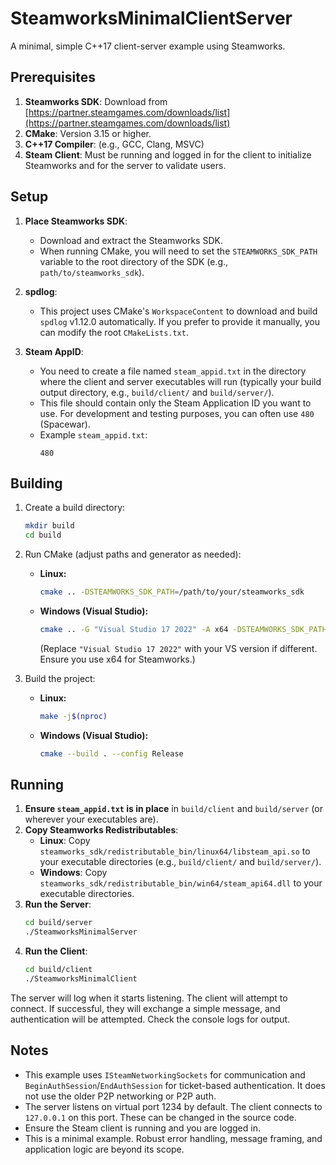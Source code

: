 # SteamworksMinimalClientServer

A minimal, simple C++17 client-server example using Steamworks.

## Prerequisites

1.  **Steamworks SDK**: Download from [https://partner.steamgames.com/downloads/list](https://partner.steamgames.com/downloads/list)
2.  **CMake**: Version 3.15 or higher.
3.  **C++17 Compiler**: (e.g., GCC, Clang, MSVC)
4.  **Steam Client**: Must be running and logged in for the client to initialize Steamworks and for the server to validate users.

## Setup

1.  **Place Steamworks SDK**:
    * Download and extract the Steamworks SDK.
    * When running CMake, you will need to set the `STEAMWORKS_SDK_PATH` variable to the root directory of the SDK (e.g., `path/to/steamworks_sdk`).

2.  **spdlog**:
    * This project uses CMake's `WorkspaceContent` to download and build `spdlog` v1.12.0 automatically. If you prefer to provide it manually, you can modify the root `CMakeLists.txt`.

3.  **Steam AppID**:
    * You need to create a file named `steam_appid.txt` in the directory where the client and server executables will run (typically your build output directory, e.g., `build/client/` and `build/server/`).
    * This file should contain only the Steam Application ID you want to use. For development and testing purposes, you can often use `480` (Spacewar).
    * Example `steam_appid.txt`:
        ```
        480
        ```

## Building

1.  Create a build directory:
    ```bash
    mkdir build
    cd build
    ```

2.  Run CMake (adjust paths and generator as needed):

    * **Linux:**
        ```bash
        cmake .. -DSTEAMWORKS_SDK_PATH=/path/to/your/steamworks_sdk
        ```
    * **Windows (Visual Studio):**
        ```bash
        cmake .. -G "Visual Studio 17 2022" -A x64 -DSTEAMWORKS_SDK_PATH="C:/path/to/your/steamworks_sdk"
        ```
        (Replace `"Visual Studio 17 2022"` with your VS version if different. Ensure you use x64 for Steamworks.)

3.  Build the project:
    * **Linux:**
        ```bash
        make -j$(nproc)
        ```
    * **Windows (Visual Studio):**
        ```bash
        cmake --build . --config Release
        ```

## Running

1.  **Ensure `steam_appid.txt` is in place** in `build/client` and `build/server` (or wherever your executables are).
2.  **Copy Steamworks Redistributables**:
    * **Linux**: Copy `steamworks_sdk/redistributable_bin/linux64/libsteam_api.so` to your executable directories (e.g., `build/client/` and `build/server/`).
    * **Windows**: Copy `steamworks_sdk/redistributable_bin/win64/steam_api64.dll` to your executable directories.
3.  **Run the Server**:
    ```bash
    cd build/server
    ./SteamworksMinimalServer
    ```
4.  **Run the Client**:
    ```bash
    cd build/client
    ./SteamworksMinimalClient
    ```

The server will log when it starts listening. The client will attempt to connect. If successful, they will exchange a simple message, and authentication will be attempted. Check the console logs for output.

## Notes

* This example uses `ISteamNetworkingSockets` for communication and `BeginAuthSession`/`EndAuthSession` for ticket-based authentication. It does not use the older P2P networking or P2P auth.
* The server listens on virtual port 1234 by default. The client connects to `127.0.0.1` on this port. These can be changed in the source code.
* Ensure the Steam client is running and you are logged in.
* This is a minimal example. Robust error handling, message framing, and application logic are beyond its scope.